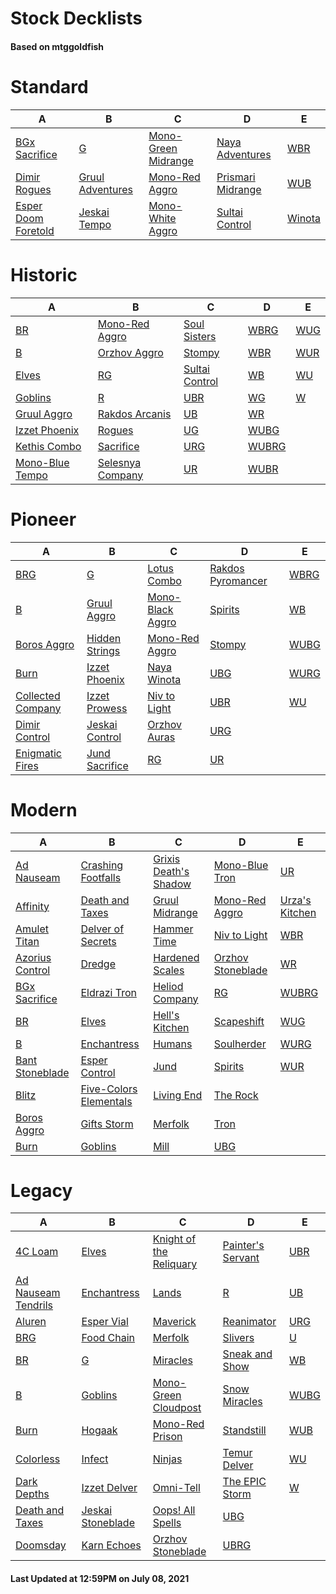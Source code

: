 # Stock Decklists
#### Based on mtggoldfish


# Standard

|                                    A                                     |                                 B                                  |                                    C                                     |                                  D                                   |                       E                        |
|--------------------------------------------------------------------------|--------------------------------------------------------------------|--------------------------------------------------------------------------|----------------------------------------------------------------------|------------------------------------------------|
|[BGx Sacrifice](./mtggoldfish/Standard/decks/BGx_Sacrifice.md)            |[G](./mtggoldfish/Standard/decks/G.md)                              |[Mono-Green Midrange](./mtggoldfish/Standard/decks/Mono-Green_Midrange.md)|[Naya Adventures](./mtggoldfish/Standard/decks/Naya_Adventures.md)    |[WBR](./mtggoldfish/Standard/decks/WBR.md)      |
|[Dimir Rogues](./mtggoldfish/Standard/decks/Dimir_Rogues.md)              |[Gruul Adventures](./mtggoldfish/Standard/decks/Gruul_Adventures.md)|[Mono-Red Aggro](./mtggoldfish/Standard/decks/Mono-Red_Aggro.md)          |[Prismari Midrange](./mtggoldfish/Standard/decks/Prismari_Midrange.md)|[WUB](./mtggoldfish/Standard/decks/WUB.md)      |
|[Esper Doom Foretold](./mtggoldfish/Standard/decks/Esper_Doom_Foretold.md)|[Jeskai Tempo](./mtggoldfish/Standard/decks/Jeskai_Tempo.md)        |[Mono-White Aggro](./mtggoldfish/Standard/decks/Mono-White_Aggro.md)      |[Sultai Control](./mtggoldfish/Standard/decks/Sultai_Control.md)      |[Winota](./mtggoldfish/Standard/decks/Winota.md)|


# Historic

|                                A                                 |                                 B                                  |                               C                                |                      D                       |                    E                     |
|------------------------------------------------------------------|--------------------------------------------------------------------|----------------------------------------------------------------|----------------------------------------------|------------------------------------------|
|[BR](./mtggoldfish/Historic/decks/BR.md)                          |[Mono-Red Aggro](./mtggoldfish/Historic/decks/Mono-Red_Aggro.md)    |[Soul Sisters](./mtggoldfish/Historic/decks/Soul_Sisters.md)    |[WBRG](./mtggoldfish/Historic/decks/WBRG.md)  |[WUG](./mtggoldfish/Historic/decks/WUG.md)|
|[B](./mtggoldfish/Historic/decks/B.md)                            |[Orzhov Aggro](./mtggoldfish/Historic/decks/Orzhov_Aggro.md)        |[Stompy](./mtggoldfish/Historic/decks/Stompy.md)                |[WBR](./mtggoldfish/Historic/decks/WBR.md)    |[WUR](./mtggoldfish/Historic/decks/WUR.md)|
|[Elves](./mtggoldfish/Historic/decks/Elves.md)                    |[RG](./mtggoldfish/Historic/decks/RG.md)                            |[Sultai Control](./mtggoldfish/Historic/decks/Sultai_Control.md)|[WB](./mtggoldfish/Historic/decks/WB.md)      |[WU](./mtggoldfish/Historic/decks/WU.md)  |
|[Goblins](./mtggoldfish/Historic/decks/Goblins.md)                |[R](./mtggoldfish/Historic/decks/R.md)                              |[UBR](./mtggoldfish/Historic/decks/UBR.md)                      |[WG](./mtggoldfish/Historic/decks/WG.md)      |[W](./mtggoldfish/Historic/decks/W.md)    |
|[Gruul Aggro](./mtggoldfish/Historic/decks/Gruul_Aggro.md)        |[Rakdos Arcanis](./mtggoldfish/Historic/decks/Rakdos_Arcanis.md)    |[UB](./mtggoldfish/Historic/decks/UB.md)                        |[WR](./mtggoldfish/Historic/decks/WR.md)      |                                          |
|[Izzet Phoenix](./mtggoldfish/Historic/decks/Izzet_Phoenix.md)    |[Rogues](./mtggoldfish/Historic/decks/Rogues.md)                    |[UG](./mtggoldfish/Historic/decks/UG.md)                        |[WUBG](./mtggoldfish/Historic/decks/WUBG.md)  |                                          |
|[Kethis Combo](./mtggoldfish/Historic/decks/Kethis_Combo.md)      |[Sacrifice](./mtggoldfish/Historic/decks/Sacrifice.md)              |[URG](./mtggoldfish/Historic/decks/URG.md)                      |[WUBRG](./mtggoldfish/Historic/decks/WUBRG.md)|                                          |
|[Mono-Blue Tempo](./mtggoldfish/Historic/decks/Mono-Blue_Tempo.md)|[Selesnya Company](./mtggoldfish/Historic/decks/Selesnya_Company.md)|[UR](./mtggoldfish/Historic/decks/UR.md)                        |[WUBR](./mtggoldfish/Historic/decks/WUBR.md)  |                                          |


# Pioneer

|                                  A                                  |                               B                               |                                 C                                 |                                  D                                  |                     E                     |
|---------------------------------------------------------------------|---------------------------------------------------------------|-------------------------------------------------------------------|---------------------------------------------------------------------|-------------------------------------------|
|[BRG](./mtggoldfish/Pioneer/decks/BRG.md)                            |[G](./mtggoldfish/Pioneer/decks/G.md)                          |[Lotus Combo](./mtggoldfish/Pioneer/decks/Lotus_Combo.md)          |[Rakdos Pyromancer](./mtggoldfish/Pioneer/decks/Rakdos_Pyromancer.md)|[WBRG](./mtggoldfish/Pioneer/decks/WBRG.md)|
|[B](./mtggoldfish/Pioneer/decks/B.md)                                |[Gruul Aggro](./mtggoldfish/Pioneer/decks/Gruul_Aggro.md)      |[Mono-Black Aggro](./mtggoldfish/Pioneer/decks/Mono-Black_Aggro.md)|[Spirits](./mtggoldfish/Pioneer/decks/Spirits.md)                    |[WB](./mtggoldfish/Pioneer/decks/WB.md)    |
|[Boros Aggro](./mtggoldfish/Pioneer/decks/Boros_Aggro.md)            |[Hidden Strings](./mtggoldfish/Pioneer/decks/Hidden_Strings.md)|[Mono-Red Aggro](./mtggoldfish/Pioneer/decks/Mono-Red_Aggro.md)    |[Stompy](./mtggoldfish/Pioneer/decks/Stompy.md)                      |[WUBG](./mtggoldfish/Pioneer/decks/WUBG.md)|
|[Burn](./mtggoldfish/Pioneer/decks/Burn.md)                          |[Izzet Phoenix](./mtggoldfish/Pioneer/decks/Izzet_Phoenix.md)  |[Naya Winota](./mtggoldfish/Pioneer/decks/Naya_Winota.md)          |[UBG](./mtggoldfish/Pioneer/decks/UBG.md)                            |[WURG](./mtggoldfish/Pioneer/decks/WURG.md)|
|[Collected Company](./mtggoldfish/Pioneer/decks/Collected_Company.md)|[Izzet Prowess](./mtggoldfish/Pioneer/decks/Izzet_Prowess.md)  |[Niv to Light](./mtggoldfish/Pioneer/decks/Niv_to_Light.md)        |[UBR](./mtggoldfish/Pioneer/decks/UBR.md)                            |[WU](./mtggoldfish/Pioneer/decks/WU.md)    |
|[Dimir Control](./mtggoldfish/Pioneer/decks/Dimir_Control.md)        |[Jeskai Control](./mtggoldfish/Pioneer/decks/Jeskai_Control.md)|[Orzhov Auras](./mtggoldfish/Pioneer/decks/Orzhov_Auras.md)        |[URG](./mtggoldfish/Pioneer/decks/URG.md)                            |                                           |
|[Enigmatic Fires](./mtggoldfish/Pioneer/decks/Enigmatic_Fires.md)    |[Jund Sacrifice](./mtggoldfish/Pioneer/decks/Jund_Sacrifice.md)|[RG](./mtggoldfish/Pioneer/decks/RG.md)                            |[UR](./mtggoldfish/Pioneer/decks/UR.md)                              |                                           |


# Modern

|                               A                                |                                      B                                       |                                     C                                      |                                 D                                  |                              E                               |
|----------------------------------------------------------------|------------------------------------------------------------------------------|----------------------------------------------------------------------------|--------------------------------------------------------------------|--------------------------------------------------------------|
|[Ad Nauseam](./mtggoldfish/Modern/decks/Ad_Nauseam.md)          |[Crashing Footfalls](./mtggoldfish/Modern/decks/Crashing_Footfalls.md)        |[Grixis Death's Shadow](./mtggoldfish/Modern/decks/Grixis_Death's_Shadow.md)|[Mono-Blue Tron](./mtggoldfish/Modern/decks/Mono-Blue_Tron.md)      |[UR](./mtggoldfish/Modern/decks/UR.md)                        |
|[Affinity](./mtggoldfish/Modern/decks/Affinity.md)              |[Death and Taxes](./mtggoldfish/Modern/decks/Death_and_Taxes.md)              |[Gruul Midrange](./mtggoldfish/Modern/decks/Gruul_Midrange.md)              |[Mono-Red Aggro](./mtggoldfish/Modern/decks/Mono-Red_Aggro.md)      |[Urza's Kitchen](./mtggoldfish/Modern/decks/Urza's_Kitchen.md)|
|[Amulet Titan](./mtggoldfish/Modern/decks/Amulet_Titan.md)      |[Delver of Secrets](./mtggoldfish/Modern/decks/Delver_of_Secrets.md)          |[Hammer Time](./mtggoldfish/Modern/decks/Hammer_Time.md)                    |[Niv to Light](./mtggoldfish/Modern/decks/Niv_to_Light.md)          |[WBR](./mtggoldfish/Modern/decks/WBR.md)                      |
|[Azorius Control](./mtggoldfish/Modern/decks/Azorius_Control.md)|[Dredge](./mtggoldfish/Modern/decks/Dredge.md)                                |[Hardened Scales](./mtggoldfish/Modern/decks/Hardened_Scales.md)            |[Orzhov Stoneblade](./mtggoldfish/Modern/decks/Orzhov_Stoneblade.md)|[WR](./mtggoldfish/Modern/decks/WR.md)                        |
|[BGx Sacrifice](./mtggoldfish/Modern/decks/BGx_Sacrifice.md)    |[Eldrazi Tron](./mtggoldfish/Modern/decks/Eldrazi_Tron.md)                    |[Heliod Company](./mtggoldfish/Modern/decks/Heliod_Company.md)              |[RG](./mtggoldfish/Modern/decks/RG.md)                              |[WUBRG](./mtggoldfish/Modern/decks/WUBRG.md)                  |
|[BR](./mtggoldfish/Modern/decks/BR.md)                          |[Elves](./mtggoldfish/Modern/decks/Elves.md)                                  |[Hell's Kitchen](./mtggoldfish/Modern/decks/Hell's_Kitchen.md)              |[Scapeshift](./mtggoldfish/Modern/decks/Scapeshift.md)              |[WUG](./mtggoldfish/Modern/decks/WUG.md)                      |
|[B](./mtggoldfish/Modern/decks/B.md)                            |[Enchantress](./mtggoldfish/Modern/decks/Enchantress.md)                      |[Humans](./mtggoldfish/Modern/decks/Humans.md)                              |[Soulherder](./mtggoldfish/Modern/decks/Soulherder.md)              |[WURG](./mtggoldfish/Modern/decks/WURG.md)                    |
|[Bant Stoneblade](./mtggoldfish/Modern/decks/Bant_Stoneblade.md)|[Esper Control](./mtggoldfish/Modern/decks/Esper_Control.md)                  |[Jund](./mtggoldfish/Modern/decks/Jund.md)                                  |[Spirits](./mtggoldfish/Modern/decks/Spirits.md)                    |[WUR](./mtggoldfish/Modern/decks/WUR.md)                      |
|[Blitz](./mtggoldfish/Modern/decks/Blitz.md)                    |[Five-Colors Elementals](./mtggoldfish/Modern/decks/Five-Colors_Elementals.md)|[Living End](./mtggoldfish/Modern/decks/Living_End.md)                      |[The Rock](./mtggoldfish/Modern/decks/The_Rock.md)                  |                                                              |
|[Boros Aggro](./mtggoldfish/Modern/decks/Boros_Aggro.md)        |[Gifts Storm](./mtggoldfish/Modern/decks/Gifts_Storm.md)                      |[Merfolk](./mtggoldfish/Modern/decks/Merfolk.md)                            |[Tron](./mtggoldfish/Modern/decks/Tron.md)                          |                                                              |
|[Burn](./mtggoldfish/Modern/decks/Burn.md)                      |[Goblins](./mtggoldfish/Modern/decks/Goblins.md)                              |[Mill](./mtggoldfish/Modern/decks/Mill.md)                                  |[UBG](./mtggoldfish/Modern/decks/UBG.md)                            |                                                              |


# Legacy

|                                   A                                    |                                 B                                  |                                       C                                        |                                 D                                  |                    E                     |
|------------------------------------------------------------------------|--------------------------------------------------------------------|--------------------------------------------------------------------------------|--------------------------------------------------------------------|------------------------------------------|
|[4C Loam](./mtggoldfish/Legacy/decks/4C_Loam.md)                        |[Elves](./mtggoldfish/Legacy/decks/Elves.md)                        |[Knight of the Reliquary](./mtggoldfish/Legacy/decks/Knight_of_the_Reliquary.md)|[Painter's Servant](./mtggoldfish/Legacy/decks/Painter's_Servant.md)|[UBR](./mtggoldfish/Legacy/decks/UBR.md)  |
|[Ad Nauseam Tendrils](./mtggoldfish/Legacy/decks/Ad_Nauseam_Tendrils.md)|[Enchantress](./mtggoldfish/Legacy/decks/Enchantress.md)            |[Lands](./mtggoldfish/Legacy/decks/Lands.md)                                    |[R](./mtggoldfish/Legacy/decks/R.md)                                |[UB](./mtggoldfish/Legacy/decks/UB.md)    |
|[Aluren](./mtggoldfish/Legacy/decks/Aluren.md)                          |[Esper Vial](./mtggoldfish/Legacy/decks/Esper_Vial.md)              |[Maverick](./mtggoldfish/Legacy/decks/Maverick.md)                              |[Reanimator](./mtggoldfish/Legacy/decks/Reanimator.md)              |[URG](./mtggoldfish/Legacy/decks/URG.md)  |
|[BRG](./mtggoldfish/Legacy/decks/BRG.md)                                |[Food Chain](./mtggoldfish/Legacy/decks/Food_Chain.md)              |[Merfolk](./mtggoldfish/Legacy/decks/Merfolk.md)                                |[Slivers](./mtggoldfish/Legacy/decks/Slivers.md)                    |[U](./mtggoldfish/Legacy/decks/U.md)      |
|[BR](./mtggoldfish/Legacy/decks/BR.md)                                  |[G](./mtggoldfish/Legacy/decks/G.md)                                |[Miracles](./mtggoldfish/Legacy/decks/Miracles.md)                              |[Sneak and Show](./mtggoldfish/Legacy/decks/Sneak_and_Show.md)      |[WB](./mtggoldfish/Legacy/decks/WB.md)    |
|[B](./mtggoldfish/Legacy/decks/B.md)                                    |[Goblins](./mtggoldfish/Legacy/decks/Goblins.md)                    |[Mono-Green Cloudpost](./mtggoldfish/Legacy/decks/Mono-Green_Cloudpost.md)      |[Snow Miracles](./mtggoldfish/Legacy/decks/Snow_Miracles.md)        |[WUBG](./mtggoldfish/Legacy/decks/WUBG.md)|
|[Burn](./mtggoldfish/Legacy/decks/Burn.md)                              |[Hogaak](./mtggoldfish/Legacy/decks/Hogaak.md)                      |[Mono-Red Prison](./mtggoldfish/Legacy/decks/Mono-Red_Prison.md)                |[Standstill](./mtggoldfish/Legacy/decks/Standstill.md)              |[WUB](./mtggoldfish/Legacy/decks/WUB.md)  |
|[Colorless](./mtggoldfish/Legacy/decks/Colorless.md)                    |[Infect](./mtggoldfish/Legacy/decks/Infect.md)                      |[Ninjas](./mtggoldfish/Legacy/decks/Ninjas.md)                                  |[Temur Delver](./mtggoldfish/Legacy/decks/Temur_Delver.md)          |[WU](./mtggoldfish/Legacy/decks/WU.md)    |
|[Dark Depths](./mtggoldfish/Legacy/decks/Dark_Depths.md)                |[Izzet Delver](./mtggoldfish/Legacy/decks/Izzet_Delver.md)          |[Omni-Tell](./mtggoldfish/Legacy/decks/Omni-Tell.md)                            |[The EPIC Storm](./mtggoldfish/Legacy/decks/The_EPIC_Storm.md)      |[W](./mtggoldfish/Legacy/decks/W.md)      |
|[Death and Taxes](./mtggoldfish/Legacy/decks/Death_and_Taxes.md)        |[Jeskai Stoneblade](./mtggoldfish/Legacy/decks/Jeskai_Stoneblade.md)|[Oops! All Spells](./mtggoldfish/Legacy/decks/Oops!_All_Spells.md)              |[UBG](./mtggoldfish/Legacy/decks/UBG.md)                            |                                          |
|[Doomsday](./mtggoldfish/Legacy/decks/Doomsday.md)                      |[Karn Echoes](./mtggoldfish/Legacy/decks/Karn_Echoes.md)            |[Orzhov Stoneblade](./mtggoldfish/Legacy/decks/Orzhov_Stoneblade.md)            |[UBRG](./mtggoldfish/Legacy/decks/UBRG.md)                          |                                          |



#### Last Updated at 12:59PM on July 08, 2021